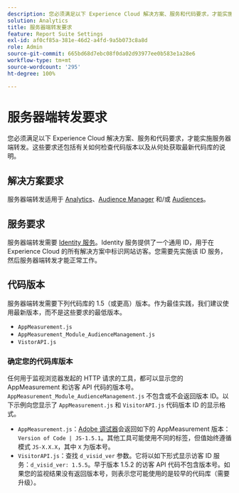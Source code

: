 ```yaml
---
description: 您必须满足以下 Experience Cloud 解决方案、服务和代码要求，才能实施服务器端转发。这些要求还包括有关如何检查代码版本以及从何处获取最新代码库的说明。
solution: Analytics
title: 服务器端转发要求
feature: Report Suite Settings
exl-id: af0cf85a-381e-46d2-a4fd-9a5b073c8a8d
role: Admin
source-git-commit: 665bd68d7ebc08f0da02d93977ee0b583e1a28e6
workflow-type: tm+mt
source-wordcount: '295'
ht-degree: 100%

---
```


# 服务器端转发要求

您必须满足以下 Experience Cloud 解决方案、服务和代码要求，才能实施服务器端转发。这些要求还包括有关如何检查代码版本以及从何处获取最新代码库的说明。

## 解决方案要求

服务器端转发适用于 [Analytics](https://www.adobe.com/cn/data-analytics-cloud/analytics.html)、[Audience Manager](https://www.adobe.com/cn/data-analytics-cloud/audience-manager.html) 和/或 [Audiences](https://experienceleague.adobe.com/docs/core-services/interface/audiences/audience-library.html?lang=zh-Hans)。

## 服务要求

服务器端转发需要 [Identity 服务](https://experienceleague.adobe.com/docs/id-service/using/home.html?lang=zh-Hans)。Identity 服务提供了一个通用 ID，用于在 Experience Cloud 的所有解决方案中标识网站访客。您需要先实施该 ID 服务，然后服务器端转发才能正常工作。

## 代码版本

服务器端转发需要下列代码库的 1.5（或更高）版本。作为最佳实践，我们建议使用最新版本，而不是这些要求的最低版本。

* `AppMeasurement.js`
* `AppMeasurement_Module_AudienceManagement.js`
* `VistorAPI.js`

### 确定您的代码库版本

任何用于监视浏览器发起的 HTTP 请求的工具，都可以显示您的 AppMeasurement 和访客 API 代码的版本号。`AppMeasurement_Module_AudienceManagement.js` 不包含或不会返回版本 ID。以下示例向您显示了 `AppMeasurement.js` 和 `VisitorAPI.js` 代码版本 ID 的显示格式。

* `AppMeasurement.js`：[Adobe 调试器](https://experienceleague.adobe.com/docs/analytics/implementation/validate/debugger.html?lang=zh-Hans)会返回如下的 AppMeasurement 版本：`Version of Code | JS-1.5.1`。其他工具可能使用不同的标签，但值始终遵循模式 `JS-X.X.X`，其中 `X` 为版本号。
* `VisitorAPI.js`：查找 `d_visid_ver` 参数。它将以如下形式显示访客 ID 服务：`d_visid_ver: 1.5.5`。早于版本 1.5.2 的访客 API 代码不包含版本号。如果您的监视结果没有返回版本号，则表示您可能使用的是较早的代码库（需要升级）。
